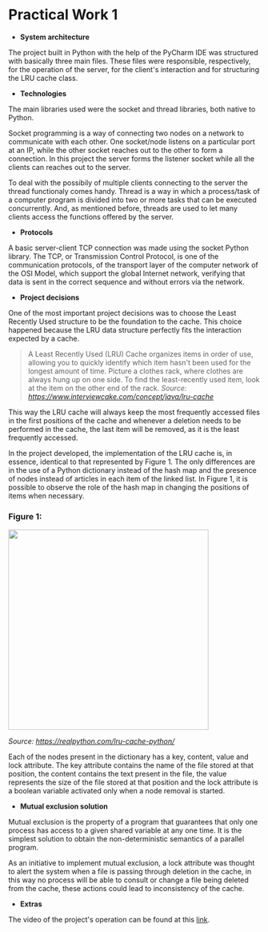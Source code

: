 # Practical Work 1

- **System architecture**

The project built in Python with the help of the PyCharm IDE was structured with basically three main files. These files were responsible, respectively, for the operation of the server, for the client's interaction and for structuring the LRU cache class.

- **Technologies**

The main libraries used were the socket and thread libraries, both native to Python.

Socket programming is a way of connecting two nodes on a network to communicate with each other. One socket/node listens on a particular port at an IP, while the other socket reaches out to the other to form a connection. In this project the server forms the listener socket while all the clients can reaches out to the server.

To deal with the possibily of multiple clients connecting to the server the thread functionaly comes handy. Thread is a way in which a process/task of a computer program is divided into two or more tasks that can be executed concurrently. And, as mentioned before, threads are used to let many clients access the functions offered by the server.

- **Protocols**

A basic server-client TCP connection was made using the socket Python library. The TCP, or Transmission Control Protocol, is one of the communication protocols, of the transport layer of the computer network of the OSI Model, which support the global Internet network, verifying that data is sent in the correct sequence and without errors via the network.

- **Project decisions**

One of the most important project decisions was to choose the Least Recently Used structure to be the foundation to the cache. This choice happened because the LRU data structure perfectly fits the interaction expected by a cache.

> A Least Recently Used (LRU) Cache organizes items in order of use, allowing you to quickly identify which item hasn't been used for the longest amount of time.
Picture a clothes rack, where clothes are always hung up on one side. To find the least-recently used item, look at the item on the other end of the rack. <em>Source: <https://www.interviewcake.com/concept/java/lru-cache></em>

This way the LRU cache will always keep the most frequently accessed files in the first positions of the cache and whenever a deletion needs to be performed in the cache, the last item will be removed, as it is the least frequently accessed.

In the project developed, the implementation of the LRU cache is, in essence, identical to that represented by Figure 1. The only differences are in the use of a Python dictionary instead of the hash map and the presence of nodes instead of articles in each item of the linked list. In Figure 1, it is possible to observe the role of the hash map in changing the positions of items when necessary.

### Figure 1:

<img src="https://files.realpython.com/media/cache_internal_representation_1.6fdd3a39fa28.png" width="400" height="400"/>

<em>Source: <https://realpython.com/lru-cache-python/></em>

Each of the nodes present in the dictionary has a key, content, value and lock attribute. The key attribute contains the name of the file stored at that position, the content contains the text present in the file, the value represents the size of the file stored at that position and the lock attribute is a boolean variable activated only when a node removal is started.

- **Mutual exclusion solution**

Mutual exclusion is the property of a program that guarantees that only one process has access to a given shared variable at any one time. It is the simplest solution to obtain the non-deterministic semantics of a parallel program.

As an initiative to implement mutual exclusion, a lock attribute was thought to alert the system when a file is passing through deletion in the cache, in this way no process will be able to consult or change a file being deleted from the cache, these actions could lead to inconsistency of the cache.

- **Extras**

The video of the project's operation can be found at this [link](https://youtu.be/aanUUhS2w5M).
